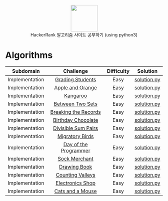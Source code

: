 <p align="center">
    <a href="https://www.hackerrank.com/RodneyShag">
        <img height=85 src="https://d3keuzeb2crhkn.cloudfront.net/hackerrank/assets/styleguide/logo_wordmark-f5c5eb61ab0a154c3ed9eda24d0b9e31.svg">
    </a>
    <br> HackerRank 알고리즘 사이트 공부하기 (using python3)
</p>

# Algorithms

|        Subdomain        |                                                              Challenge                                                              | Difficulty |                                                                                  Solution                                                                                 |
|:-----------------------:|:-----------------------------------------------------------------------------------------------------------------------------------:|:------:|:-------------------------------------------------------------------------------------------------------------------------------------------------------------------------:|
|         Implementation         | [Grading Students](https://www.hackerrank.com/challenges/grading/problem)                                                         |   Easy  | [solution.py](https://github.com/JoosikHan/HackerRank/blob/master/Implementation/Grading%20Students/solution.py)                          |
|         Implementation         | [Apple and Orange](https://www.hackerrank.com/challenges/apple-and-orange/problem)                                                             |   Easy   | [solution.py](https://github.com/JoosikHan/HackerRank/blob/master/Implementation/Apple%20and%20Orange/solution.py)                                    |
|         Implementation         | [Kangaroo](https://www.hackerrank.com/challenges/kangaroo/problem)            |   Easy   | [solution.py](https://github.com/JoosikHan/HackerRank/blob/master/Implementation/Kangaroo/solution.py)                         |
|         Implementation         | [Between Two Sets](https://www.hackerrank.com/challenges/between-two-sets/problem)                     |   Easy    | [solution.py](https://github.com/JoosikHan/HackerRank/blob/master/Implementation/Between%20Two%20Sets/solution.py)             |
|         Implementation         | [Breaking the Records](https://www.hackerrank.com/challenges/breaking-best-and-worst-records/problem)  |   Easy    | [solution.py](https://github.com/JoosikHan/HackerRank/blob/master/Implementation/Breaking%20the%20Records/solution.py)       |
|         Implementation         | [Birthday Chocolate](https://www.hackerrank.com/challenges/the-birthday-bar/problem)                   |   Easy    | [solution.py](https://github.com/JoosikHan/HackerRank/blob/master/Implementation/Birthday%20Chocolate/solution.py)    |
|         Implementation         | [Divisible Sum Pairs](https://www.hackerrank.com/challenges/divisible-sum-pairs/problem)               |   Easy    | [solution.py](https://github.com/JoosikHan/HackerRank/blob/master/Implementation/Divisible%20Sum%20Pairs/solution.py)  |
|         Implementation         | [Migratory Birds](https://www.hackerrank.com/challenges/migratory-birds/problem)                       |   Easy    | [solution.py](https://github.com/JoosikHan/HackerRank/blob/master/Implementation/Migratory%20Birds/solution.py)    |
|         Implementation         | [Day of the Programmer](https://www.hackerrank.com/challenges/day-of-the-programmer/problem)           |   Easy    | [solution.py](https://github.com/JoosikHan/HackerRank/blob/master/Implementation/Day%20of%20the%20Programmer/solution.py)   |
|         Implementation         | [Sock Merchant](https://www.hackerrank.com/challenges/sock-merchant/problem)                           |   Easy    | [solution.py](https://github.com/JoosikHan/HackerRank/blob/master/Implementation/Sock%20Merchant/solution.py)    |
|         Implementation         | [Drawing Book](https://www.hackerrank.com/challenges/drawing-book/problem)                             |   Easy    | [solution.py](https://github.com/JoosikHan/HackerRank/blob/master/Implementation/Drawing%20Book/solution.py)    |
|         Implementation         | [Counting Valleys](https://www.hackerrank.com/challenges/counting-valleys/problem)                     |   Easy    | [solution.py](https://github.com/JoosikHan/HackerRank/blob/master/Implementation/Counting%20Valleys/solution.py)    |
|         Implementation         | [Electronics Shop](https://www.hackerrank.com/challenges/electronics-shop/problem)                     |   Easy    | [solution.py](https://github.com/JoosikHan/HackerRank/blob/master/Implementation/Electronics%20Shop/solution.py)    |
|         Implementation         | [Cats and a Mouse](https://www.hackerrank.com/challenges/cats-and-a-mouse/problem)                     |   Easy    | [solution.py](https://github.com/JoosikHan/HackerRank/blob/master/Implementation/Cats%20and%20a%20Mouse/solution.py)   |
